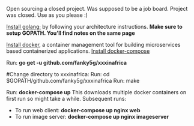 Open sourcing a closed project. Was supposed to be a job board. Project was closed. Use as you please :)

[Install golang:](https://golang.org/doc/install) by following your architecture instructions.
**Make sure to setup GOPATH. You'll find notes on the same page**

[Install docker](https://docs.docker.com/engine/installation/), a container management tool for building microservices based containerized applications.
[Install docker-compose](https://docs.docker.com/compose/install/)

Run: **go get -u github.com/fanky5g/xxxinafrica**

#Change directory to xxxinafrica:
Run: cd $GOPATH/github.com/fanky5g/xxxinafrica
Run: make

Run: **docker-compose up**
 This downloads multiple docker containers on first run so might take a while.
Subsequent runs:
  - To run web client: **docker-compose up nginx web**
  - To run image server: **docker-compose up nginx imageserver**

<!-- docker ps -q -a -f status=exited | xargs -n 100 docker rm -v -->
<!-- docker images -q --filter "dangling=true" | xargs -n 100 docker rmi -->
<!-- docker run -v /var/run/docker.sock:/var/run/docker.sock -v /var/lib/docker:/var/lib/docker --rm martin/docker-cleanup-volumes -->
